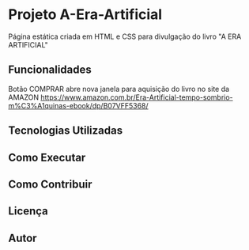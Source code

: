 # Projeto A-Era-Artificial
Página estática criada em HTML e CSS para divulgação do livro "A ERA ARTIFICIAL" 

## Funcionalidades
Botão COMPRAR abre nova janela para aquisição do livro no site da AMAZON
https://www.amazon.com.br/Era-Artificial-tempo-sombrio-m%C3%A1quinas-ebook/dp/B07VFF5368/

## Tecnologias Utilizadas

## Como Executar

## Como Contribuir

## Licença

## Autor
